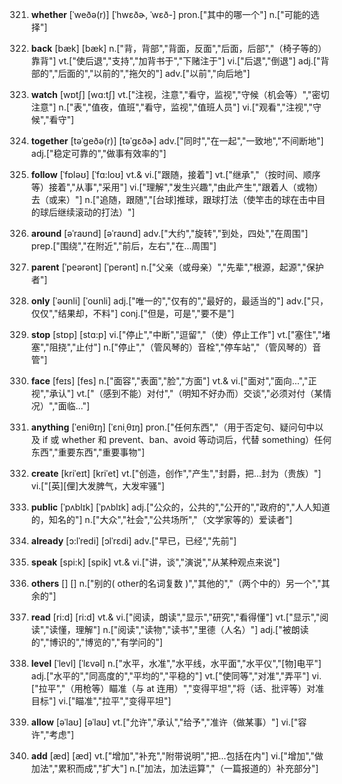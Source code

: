 321. **whether**
[ˈweðə(r)]  [ˈhwɛðɚ, ˈwɛð-]
pron.["其中的哪一个"]  n.["可能的选择"]  

322. **back**
[bæk]  [bæk]
n.["背，背部","背面，反面","后面，后部","（椅子等的）靠背"]  vt.["使后退","支持","加背书于","下赌注于"]  vi.["后退","倒退"]  adj.["背部的","后面的","以前的","拖欠的"]  adv.["以前","向后地"]  

323. **watch**
[wɒtʃ]  [wɑ:tʃ]
vt.["注视，注意","看守，监视","守候（机会等）","密切注意"]  n.["表","值夜，值班","看守，监视","值班人员"]  vi.["观看","注视","守候","看守"]  

324. **together**
[təˈgeðə(r)]  [təˈɡɛðɚ]
adv.["同时","在一起","一致地","不间断地"]  adj.["稳定可靠的","做事有效率的"]  

325. **follow**
[ˈfɒləʊ]  [ˈfɑ:loʊ]
vt.& vi.["跟随，接着"]  vt.["继承","（按时间、顺序等）接着","从事","采用"]  vi.["理解","发生兴趣","由此产生","跟着人（或物）去（或来）"]  n.["追随，跟随","[台球]推球，跟球打法（使竿击的球在击中目的球后继续滚动的打法）"]  

326. **around**
[əˈraʊnd]  [əˈraʊnd]
adv.["大约","旋转","到处，四处","在周围"]  prep.["围绕","在附近","前后，左右","在…周围"]  

327. **parent**
[ˈpeərənt]  [ˈperənt]
n.["父亲（或母亲）","先辈","根源，起源","保护者"]  

328. **only**
[ˈəʊnli]  [ˈoʊnli]
adj.["唯一的","仅有的","最好的，最适当的"]  adv.["只，仅仅","结果却，不料"]  conj.["但是，可是","要不是"]  

329. **stop**
[stɒp]  [stɑ:p]
vi.["停止","中断","逗留","（使）停止工作"]  vt.["塞住","堵塞","阻挠","止付"]  n.["停止","（管风琴的）音栓","停车站","（管风琴的）音管"]  

330. **face**
[feɪs]  [fes]
n.["面容","表面","脸","方面"]  vt.& vi.["面对","面向…","正视","承认"]  vt.["（感到不能）对付","（明知不好办而）交谈","必须对付（某情况）","面临…"]  

331. **anything**
[ˈeniθɪŋ]  [ˈɛniˌθɪŋ]
pron.["任何东西","（用于否定句、疑问句中以及 if 或 whether 和 prevent、ban、avoid 等动词后，代替 something）任何东西","重要东西","重要事物"]  

332. **create**
[kriˈeɪt]  [kriˈet]
vt.["创造，创作","产生","封爵，把…封为（贵族）"]  vi.["[英][俚]大发脾气，大发牢骚"]  

333. **public**
[ˈpʌblɪk]  [ˈpʌblɪk]
adj.["公众的，公共的","公开的","政府的","人人知道的，知名的"]  n.["大众","社会","公共场所","（文学家等的）爱读者"]  

334. **already**
[ɔ:lˈredi]  [ɔlˈrɛdi]
adv.["早已，已经","先前"]  

335. **speak**
[spi:k]  [spik]
vt.& vi.["讲，谈","演说","从某种观点来说"]  

336. **others**
[]  []
n.["别的( other的名词复数 )","其他的","（两个中的）另一个","其余的"]  

337. **read**
[ri:d]  [ri:d]
vt.& vi.["阅读，朗读","显示","研究","看得懂"]  vt.["显示","阅读","读懂，理解"]  n.["阅读","读物","读书","里德（人名）"]  adj.["被朗读的","博识的","博览的","有学问的"]  

338. **level**
[ˈlevl]  [ˈlɛvəl]
n.["水平，水准","水平线，水平面","水平仪","[物]电平"]  adj.["水平的","同高度的","平均的","平稳的"]  vt.["使同等","对准","弄平"]  vi.["拉平","（用枪等）瞄准（与 at 连用）","变得平坦","将（话、批评等）对准目标"]  vi.["瞄准","拉平","变得平坦"]  

339. **allow**
[əˈlaʊ]  [əˈlaʊ]
vt.["允许","承认","给予","准许（做某事）"]  vi.["容许","考虑"]  

340. **add**
[æd]  [æd]
vt.["增加","补充","附带说明","把…包括在内"]  vi.["增加","做加法","累积而成","扩大"]  n.["加法，加法运算","（一篇报道的）补充部分"]  
